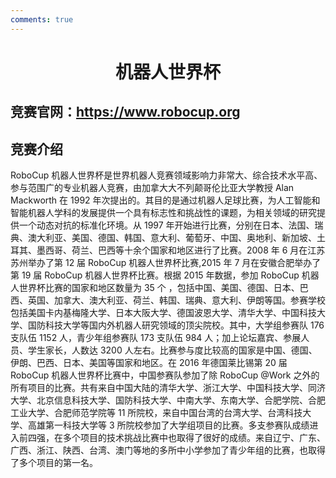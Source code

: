 ```yaml
---
comments: true
---
```


# <center>机器人世界杯</center>

## 竞赛官网：<https://www.robocup.org>

## 竞赛介绍

RoboCup 机器人世界杯是世界机器人竞赛领域影响力非常大、综合技术水平高、参与范围广的专业机器人竞赛，由加拿大大不列颠哥伦比亚大学教授 Alan Mackworth 在 1992 年次提出的。其目的是通过机器人足球比赛，为人工智能和智能机器人学科的发展提供一个具有标志性和挑战性的课题，为相关领域的研究提供一个动态对抗的标准化环境。从 1997 年开始进行比赛，分别在日本、法国、瑞典、澳大利亚、美国、德国、韩国、意大利、葡萄牙、中国、奥地利、新加坡、土耳其、墨西哥、荷兰、巴西等十余个国家和地区进行了比赛。2008 年 6 月在江苏苏州举办了第 12 届 RoboCup 机器人世界杯比赛,2015 年 7 月在安徽合肥举办了第 19 届 RoboCup 机器人世界杯比赛。根据 2015 年数据，参加 RoboCup 机器人世界杯比赛的国家和地区数量为 35 个 ，包括中国、美国、德国、日本、巴西、英国、加拿大、澳大利亚、荷兰、韩国、瑞典、意大利、伊朗等国。参赛学校包括美国卡内基梅隆大学、日本大阪大学、德国波恩大学、清华大学、中国科技大学、国防科技大学等国内外机器人研究领域的顶尖院校。其中，大学组参赛队 176 支队伍 1152 人，青少年组参赛队 173 支队伍 984 人；加上论坛嘉宾、参展人员、学生家长，人数达 3200 人左右。比赛参与度比较高的国家是中国、德国、伊朗、巴西、日本、美国等国家和地区。在 2016 年德国莱比锡第 20 届 RoboCup 机器人世界杯比赛中，中国参赛队参加了除 RoboCup @Work 之外的所有项目的比赛。共有来自中国大陆的清华大学、浙江大学、中国科技大学、同济大学、北京信息科技大学、国防科技大学、中南大学、东南大学、合肥学院、合肥工业大学、合肥师范学院等 11 所院校，来自中国台湾的台湾大学、台湾科技大学、高雄第一科技大学等 3 所院校参加了大学组项目的比赛。多支参赛队成绩进入前四强，在多个项目的技术挑战比赛中也取得了很好的成绩。来自辽宁、广东、广西、浙江、陕西、台湾、澳门等地的多所中小学参加了青少年组的比赛，也取得了多个项目的第一名。